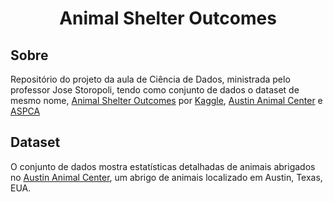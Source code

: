 <h1 align="center">Animal Shelter Outcomes</h1>

## Sobre


Repositório do projeto da aula de Ciência de Dados, ministrada pelo professor Jose Storopoli, tendo como conjunto de dados o dataset de mesmo nome, [Animal Shelter Outcomes](https://www.kaggle.com/c/shelter-animal-outcomes) por [Kaggle](https://kaggle.com), [Austin Animal Center](http://www.austintexas.gov/department/animal-services) e [ASPCA](https://www.aspca.org/helping-people-pets/shelter-intake-and-surrender/pet-statistics)

## Dataset

O conjunto de dados mostra estatísticas detalhadas de animais abrigados no [Austin Animal Center](http://www.austintexas.gov/department/animal-services), um abrigo de animais localizado em Austin, Texas, EUA.